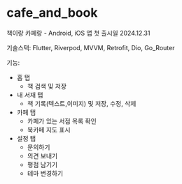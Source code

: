 # cafe_and_book

책이랑 카페랑 - Android, iOS 앱 첫 출시일 2024.12.31

기술스택: Flutter, Riverpod, MVVM, Retrofit, Dio, Go_Router

기능: 
- 홈 탭
    - 책 검색 및 저장
- 내 서재 탭
    - 책 기록(텍스트,이미지) 및 저장, 수정, 삭제
- 카페 탭
    - 카페가 있는 서점 목록 확인
    - 북카페 지도 표시
- 설정 탭
    - 문의하기
    - 의견 보내기
    - 평점 남기기
    - 테마 변경하기


